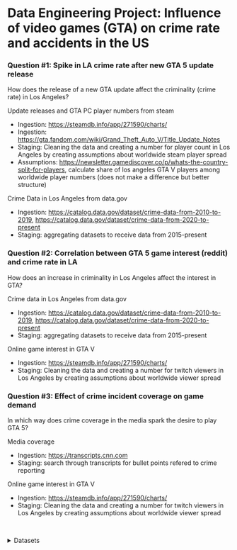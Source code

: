 # Data Engineering Project: Influence of video games (GTA) on crime rate and accidents in the US

### Question #1: Spike in LA crime rate after new GTA 5 update release
How does the release of a new GTA update affect the criminality (crime rate) in Los Angeles?

Update releases and GTA PC player numbers from steam
* Ingestion: https://steamdb.info/app/271590/charts/
* Ingestion: https://gta.fandom.com/wiki/Grand_Theft_Auto_V/Title_Update_Notes
* Staging: Cleaning the data and creating a number for player count in Los Angeles by creating assumptions about worldwide steam player spread
* Assumptions: https://newsletter.gamediscover.co/p/whats-the-country-split-for-players, calculate share of los angeles GTA V players among worldwide player numbers (does not make a difference but better structure)

Crime Data in Los Angeles from data.gov
* Ingestion: https://catalog.data.gov/dataset/crime-data-from-2010-to-2019, https://catalog.data.gov/dataset/crime-data-from-2020-to-present
* Staging: aggregating datasets to receive data from 2015-present


### Question #2: Correlation between GTA 5 game interest (reddit) and crime rate in LA
How does an increase in criminality in Los Angeles affect the interest in GTA?

Crime data in Los Angeles from data.gov
* Ingestion: https://catalog.data.gov/dataset/crime-data-from-2010-to-2019, https://catalog.data.gov/dataset/crime-data-from-2020-to-present
* Staging: aggregating datasets to receive data from 2015-present

Online game interest in GTA V
* Ingestion: https://steamdb.info/app/271590/charts/
* Staging: Cleaning the data and creating a number for twitch viewers in Los Angeles by creating assumptions about worldwide viewer spread


### Question #3: Effect of crime incident coverage on game demand
In which way does crime coverage in the media spark the desire to play GTA 5?

Media coverage
* Ingestion: https://transcripts.cnn.com
* Staging: search through transcripts for bullet points refered to crime reporting
 
Online game interest in GTA V
* Ingestion: https://steamdb.info/app/271590/charts/
* Staging: Cleaning the data and creating a number for twitch viewers in Los Angeles by creating assumptions about worldwide viewer spread



&nbsp;
&nbsp;

<details>

<summary>Datasets</summary>


### Used datasets
Game releases from steam:
- Counter Strike 2, PUBG, Call of Duty, GTA V, Rainbow Six Siege, Apex Legends, Overwatch 2, Destiny 2, S.T.A.L.K.E.R 2, Red Dead Redemption
- Search for big updates for each game and release date
- Get player numbers for certain time amount after update release

GTA5
- Update history: https://gta.fandom.com/wiki/Grand_Theft_Auto_V/Title_Update_Notes

Crime rates from data.gov:
- Cities: New York, Los Angeles, Chicago, Houston, Phoenix, Philadelphia, San Antonio, San Diego, Dallas, Austin
- New York: https://www.nyc.gov/site/nypd/stats/crime-statistics/citywide-crime-stats.page
- Los Angeles: https://data.lacity.org/Public-Safety/Crime-Data-from-2020-to-Present/2nrs-mtv8/about_data
- Chicago: https://data.cityofchicago.org/Public-Safety/Crimes-2001-to-Present/ijzp-q8t2/about_data
- Houston: https://www.houstontx.gov/police/cs/Monthly_Crime_Data_by_Street_and_Police_Beat.htm
- Phoenix: https://www.phoenix.gov/police/resources-information/crime-stats-maps
- Philadelphia: https://data.phila.gov/visualizations/crime-incidents
- (!) San Antonio: https://www.sa.gov/Directory/Departments/SAPD/Transparency-Open-Data
- San Diego: https://www.sandiego.gov/police/data-transparency/crime-statistics
- (!) Dallas: https://dallaspolice.net/resources/Pages/Crime-reports.aspx
- Austin: https://data.austintexas.gov/Public-Safety/Crime-Reports/fdj4-gpfu/about_data

Online game demand
* Twitch View Statistics: https://sullygnome.com/game/Grand_Theft_Auto_V
* reddit

News transcripts
* https://transcripts.cnn.com (CNN)
* https://www.msnbc.com/transcripts (MSNBC)
* https://www.foxnews.com/transcript (Fox News)



#### Datapool A: Datasets for real-life events in the US (or different countries)
- ⁠Crime Rate Los Angeles, 2020-present: https://catalog.data.gov/dataset/crime-data-from-2020-to-present
- ⁠New York City: Motor Vehicle Collisions Crashes: https://catalog.data.gov/dataset/motor-vehicle-collisions-crashes
- New York City: NYPD Arrest Data (Year to Date): https://catalog.data.gov/dataset/nypd-arrest-data-year-to-date
- ⁠All US crime datasets: https://catalog.data.gov/dataset/?q=crime&sort=views_recent+desc&ext_location=&ext_bbox=&ext_prev_extent=
- France, Crimes et délits enregistrés par les services de gendarmerie et de police depuis 2012: https://www.data.gouv.fr/fr/datasets/crimes-et-delits-enregistres-par-les-services-de-gendarmerie-et-de-police-depuis-2012/
- ⁠All crime datasets by the German government: https://www.govdata.de/suche?q=Kriminalit%C3%A4t
- https://transcripts.cnn.com
- https://dataverse.harvard.edu/dataset.xhtml?persistentId=doi:10.7910/DVN/ISDPJU
- https://github.com/notnews/cnn_transcripts?tab=readme-ov-file
- reddit
- Mass shootings: Mass shootings googlen


#### Datapool B: Datasets for Game stats (e.g on steam, stats such as current player count)
- ⁠PC Video Games Steam Charts: https://steamdb.info/charts/
- GTA 5 Historical Player Data: https://steamdb.info/app/271590/charts/
- Counter Strike Historical Player Data: https://steamdb.info/app/730/charts/
- ⁠Collection of datasets or APIs for video games: https://github.com/leomaurodesenv/game-datasets
- ⁠Video Game Sales: https://www.kaggle.com/datasets/gregorut/videogamesales
- ⁠Video Game Synopsis: https://www.kaggle.com/datasets/maso0dahmed/video-games-data
- ⁠Wikipedia, list of best selling and their release date: https://en.wikipedia.org/wiki/List_of_best-selling_video_games
- ⁠Video Game Rating by ESRB: https://www.kaggle.com/datasets/imohtn/video-games-rating-by-esrb
- Video game and aggression data: https://rdrr.io/github/profandyfield/discovr/man/video_games.html

Final Datasets (for Games A,B,C...):
- current player count
- age restriction


</details>
